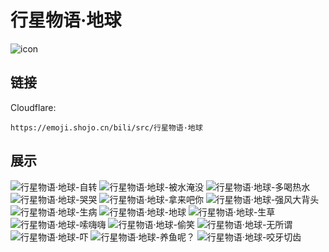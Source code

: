# 行星物语·地球
![icon](https://emoji.shojo.cn/bili/src/行星物语·地球/icon.png)
## 链接
Cloudflare:
```
https://emoji.shojo.cn/bili/src/行星物语·地球
```
## 展示
![行星物语·地球-自转](https://emoji.shojo.cn/bili/src/行星物语·地球/行星物语·地球-自转.png)
![行星物语·地球-被水淹没](https://emoji.shojo.cn/bili/src/行星物语·地球/行星物语·地球-被水淹没.png)
![行星物语·地球-多喝热水](https://emoji.shojo.cn/bili/src/行星物语·地球/行星物语·地球-多喝热水.png)
![行星物语·地球-哭哭](https://emoji.shojo.cn/bili/src/行星物语·地球/行星物语·地球-哭哭.png)
![行星物语·地球-拿来吧你](https://emoji.shojo.cn/bili/src/行星物语·地球/行星物语·地球-拿来吧你.png)
![行星物语·地球-强风大背头](https://emoji.shojo.cn/bili/src/行星物语·地球/行星物语·地球-强风大背头.png)
![行星物语·地球-生病](https://emoji.shojo.cn/bili/src/行星物语·地球/行星物语·地球-生病.png)
![行星物语·地球-地球](https://emoji.shojo.cn/bili/src/行星物语·地球/行星物语·地球-地球.png)
![行星物语·地球-生草](https://emoji.shojo.cn/bili/src/行星物语·地球/行星物语·地球-生草.png)
![行星物语·地球-嗦嗨嗨](https://emoji.shojo.cn/bili/src/行星物语·地球/行星物语·地球-嗦嗨嗨.png)
![行星物语·地球-偷笑](https://emoji.shojo.cn/bili/src/行星物语·地球/行星物语·地球-偷笑.png)
![行星物语·地球-无所谓](https://emoji.shojo.cn/bili/src/行星物语·地球/行星物语·地球-无所谓.png)
![行星物语·地球-吓](https://emoji.shojo.cn/bili/src/行星物语·地球/行星物语·地球-吓.png)
![行星物语·地球-养鱼呢？](https://emoji.shojo.cn/bili/src/行星物语·地球/行星物语·地球-养鱼呢？.png)
![行星物语·地球-咬牙切齿](https://emoji.shojo.cn/bili/src/行星物语·地球/行星物语·地球-咬牙切齿.png)

